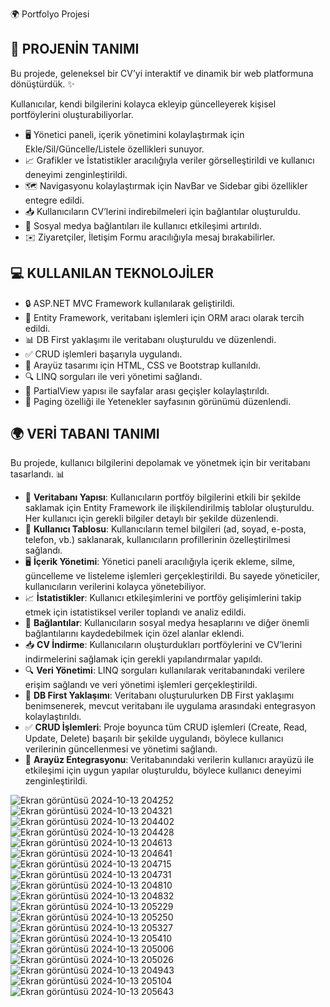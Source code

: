  🌍 Portfolyo Projesi

## 🔎 PROJENİN TANIMI
Bu projede, geleneksel bir CV’yi interaktif ve dinamik bir web platformuna dönüştürdük. ✨

Kullanıcılar, kendi bilgilerini kolayca ekleyip güncelleyerek kişisel portföylerini oluşturabiliyorlar.

- 🖥️ Yönetici paneli, içerik yönetimini kolaylaştırmak için Ekle/Sil/Güncelle/Listele özellikleri sunuyor.
- 📈 Grafikler ve İstatistikler aracılığıyla veriler görselleştirildi ve kullanıcı deneyimi zenginleştirildi.
- 🗺️ Navigasyonu kolaylaştırmak için NavBar ve Sidebar gibi özellikler entegre edildi.
- 📥 Kullanıcıların CV’lerini indirebilmeleri için bağlantılar oluşturuldu.
- 🔗 Sosyal medya bağlantıları ile kullanıcı etkileşimi artırıldı.
- ✉️ Ziyaretçiler, İletişim Formu aracılığıyla mesaj bırakabilirler.

## 💻 KULLANILAN TEKNOLOJİLER
- 🔒 ASP.NET MVC Framework kullanılarak geliştirildi.
- 🔄 Entity Framework, veritabanı işlemleri için ORM aracı olarak tercih edildi.
- 📊 DB First yaklaşımı ile veritabanı oluşturuldu ve düzenlendi.
- ✅ CRUD işlemleri başarıyla uygulandı.
- 🎨 Arayüz tasarımı için HTML, CSS ve Bootstrap kullanıldı.
- 🔍 LINQ sorguları ile veri yönetimi sağlandı.
- 🔄 PartialView yapısı ile sayfalar arası geçişler kolaylaştırıldı.
- 📄 Paging özelliği ile Yetenekler sayfasının görünümü düzenlendi.

## 🌍 VERİ TABANI TANIMI
Bu projede, kullanıcı bilgilerini depolamak ve yönetmek için bir veritabanı tasarlandı. 📊

- 🔄 **Veritabanı Yapısı**: Kullanıcıların portföy bilgilerini etkili bir şekilde saklamak için Entity Framework ile ilişkilendirilmiş tablolar oluşturuldu. Her kullanıcı için gerekli bilgiler detaylı bir şekilde düzenlendi.
- 🔑 **Kullanıcı Tablosu**: Kullanıcıların temel bilgileri (ad, soyad, e-posta, telefon, vb.) saklanarak, kullanıcıların profillerinin özelleştirilmesi sağlandı.
- 🖥️ **İçerik Yönetimi**: Yönetici paneli aracılığıyla içerik ekleme, silme, güncelleme ve listeleme işlemleri gerçekleştirildi. Bu sayede yöneticiler, kullanıcıların verilerini kolayca yönetebiliyor.
- 📈 **İstatistikler**: Kullanıcı etkileşimlerini ve portföy gelişimlerini takip etmek için istatistiksel veriler toplandı ve analiz edildi.
- 🔗 **Bağlantılar**: Kullanıcıların sosyal medya hesaplarını ve diğer önemli bağlantılarını kaydedebilmek için özel alanlar eklendi.
- 📥 **CV İndirme**: Kullanıcıların oluşturdukları portföylerini ve CV’lerini indirmelerini sağlamak için gerekli yapılandırmalar yapıldı.
- 🔍 **Veri Yönetimi**: LINQ sorguları kullanılarak veritabanındaki verilere erişim sağlandı ve veri yönetimi işlemleri gerçekleştirildi.
- 🔄 **DB First Yaklaşımı**: Veritabanı oluşturulurken DB First yaklaşımı benimsenerek, mevcut veritabanı ile uygulama arasındaki entegrasyon kolaylaştırıldı.
- ✅ **CRUD İşlemleri**: Proje boyunca tüm CRUD işlemleri (Create, Read, Update, Delete) başarılı bir şekilde uygulandı, böylece kullanıcı verilerinin güncellenmesi ve yönetimi sağlandı.
- 🎨 **Arayüz Entegrasyonu**: Veritabanındaki verilerin kullanıcı arayüzü ile etkileşimi için uygun yapılar oluşturuldu, böylece kullanıcı deneyimi zenginleştirildi.





![Ekran görüntüsü 2024-10-13 204252](https://github.com/user-attachments/assets/bf1d4472-aa1e-498f-99f3-b205a6d2369e)
![Ekran görüntüsü 2024-10-13 204321](https://github.com/user-attachments/assets/d91e0193-349c-42d0-a33d-da0e96f6130a)
![Ekran görüntüsü 2024-10-13 204402](https://github.com/user-attachments/assets/fc190245-2ee9-4188-937f-78abafadb4d0)
![Ekran görüntüsü 2024-10-13 204428](https://github.com/user-attachments/assets/3f205553-39ea-407f-ada6-e8efafbf96b3)
![Ekran görüntüsü 2024-10-13 204613](https://github.com/user-attachments/assets/6233500a-6887-4a6d-9201-fd2b15829888)
![Ekran görüntüsü 2024-10-13 204641](https://github.com/user-attachments/assets/0cc7d833-9b0a-4c01-95cb-d8805f5debd8)
![Ekran görüntüsü 2024-10-13 204715](https://github.com/user-attachments/assets/2f52237e-662f-4ada-a0b6-265b732bab92)
![Ekran görüntüsü 2024-10-13 204731](https://github.com/user-attachments/assets/6d37e88c-fb30-4a0a-a640-96e128e770ac)
![Ekran görüntüsü 2024-10-13 204810](https://github.com/user-attachments/assets/0b65db13-772e-4860-81b9-a2b23ba4b158)
![Ekran görüntüsü 2024-10-13 204832](https://github.com/user-attachments/assets/ae026510-8914-4c9a-9c43-b2cc6b0f9c66)
![Ekran görüntüsü 2024-10-13 205229](https://github.com/user-attachments/assets/25956159-400c-4fbd-ba37-ead988c2f8e0)
![Ekran görüntüsü 2024-10-13 205250](https://github.com/user-attachments/assets/b3d7ba89-3b29-4f6a-a3e9-89c03e4ed8a4)
![Ekran görüntüsü 2024-10-13 205327](https://github.com/user-attachments/assets/ca6af09e-e216-4638-b1ac-fa1353c1c1f6)
![Ekran görüntüsü 2024-10-13 205410](https://github.com/user-attachments/assets/c789db21-ae85-4ec6-9636-ed578d42627d)
![Ekran görüntüsü 2024-10-13 205006](https://github.com/user-attachments/assets/e92cf347-6121-4e96-878a-fb56e6a978cc)
![Ekran görüntüsü 2024-10-13 205026](https://github.com/user-attachments/assets/0d28d929-430d-467a-a564-966a2a61ac55)
![Ekran görüntüsü 2024-10-13 204943](https://github.com/user-attachments/assets/784e637b-1d2a-4d7f-a58f-33c321d27263)
![Ekran görüntüsü 2024-10-13 205104](https://github.com/user-attachments/assets/12510293-c5d7-4a62-88ee-df62840ca6b9)
![Ekran görüntüsü 2024-10-13 205643](https://github.com/user-attachments/assets/b996a63c-b3d6-4837-a662-cd78acceb705)









